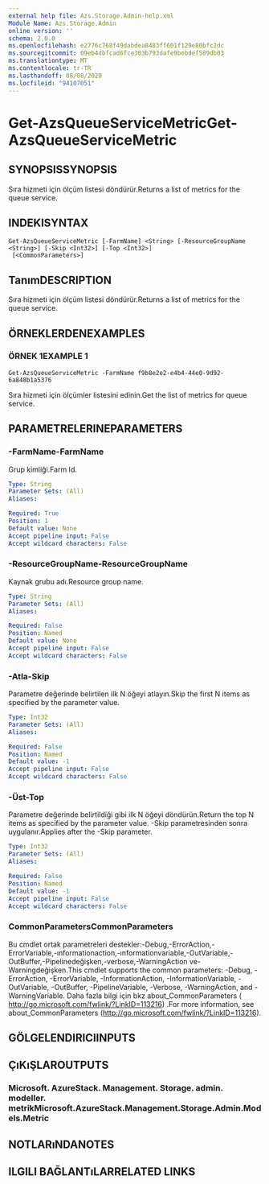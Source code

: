 ```yaml
---
external help file: Azs.Storage.Admin-help.xml
Module Name: Azs.Storage.Admin
online version: ''
schema: 2.0.0
ms.openlocfilehash: e2776c768f49dabdea8483ff601f129e80bfc2dc
ms.sourcegitcommit: 09eb4dbfcad6fce303b793dafe9bebdef589db03
ms.translationtype: MT
ms.contentlocale: tr-TR
ms.lasthandoff: 08/08/2020
ms.locfileid: "94107051"
---
```

# <span data-ttu-id="f4ded-101">Get-AzsQueueServiceMetric</span><span class="sxs-lookup"><span data-stu-id="f4ded-101">Get-AzsQueueServiceMetric</span></span>

## <span data-ttu-id="f4ded-102">SYNOPSIS</span><span class="sxs-lookup"><span data-stu-id="f4ded-102">SYNOPSIS</span></span>
<span data-ttu-id="f4ded-103">Sıra hizmeti için ölçüm listesi döndürür.</span><span class="sxs-lookup"><span data-stu-id="f4ded-103">Returns a list of metrics for the queue service.</span></span>

## <span data-ttu-id="f4ded-104">INDEKI</span><span class="sxs-lookup"><span data-stu-id="f4ded-104">SYNTAX</span></span>

```
Get-AzsQueueServiceMetric [-FarmName] <String> [-ResourceGroupName <String>] [-Skip <Int32>] [-Top <Int32>]
 [<CommonParameters>]
```

## <span data-ttu-id="f4ded-105">Tanım</span><span class="sxs-lookup"><span data-stu-id="f4ded-105">DESCRIPTION</span></span>
<span data-ttu-id="f4ded-106">Sıra hizmeti için ölçüm listesi döndürür.</span><span class="sxs-lookup"><span data-stu-id="f4ded-106">Returns a list of metrics for the queue service.</span></span>

## <span data-ttu-id="f4ded-107">ÖRNEKLERDEN</span><span class="sxs-lookup"><span data-stu-id="f4ded-107">EXAMPLES</span></span>

### <span data-ttu-id="f4ded-108">ÖRNEK 1</span><span class="sxs-lookup"><span data-stu-id="f4ded-108">EXAMPLE 1</span></span>
```
Get-AzsQueueServiceMetric -FarmName f9b8e2e2-e4b4-44e0-9d92-6a848b1a5376
```

<span data-ttu-id="f4ded-109">Sıra hizmeti için ölçümler listesini edinin.</span><span class="sxs-lookup"><span data-stu-id="f4ded-109">Get the list of metrics for queue service.</span></span>

## <span data-ttu-id="f4ded-110">PARAMETRELERINE</span><span class="sxs-lookup"><span data-stu-id="f4ded-110">PARAMETERS</span></span>

### <span data-ttu-id="f4ded-111">-FarmName</span><span class="sxs-lookup"><span data-stu-id="f4ded-111">-FarmName</span></span>
<span data-ttu-id="f4ded-112">Grup kimliği.</span><span class="sxs-lookup"><span data-stu-id="f4ded-112">Farm Id.</span></span>

```yaml
Type: String
Parameter Sets: (All)
Aliases:

Required: True
Position: 1
Default value: None
Accept pipeline input: False
Accept wildcard characters: False
```

### <span data-ttu-id="f4ded-113">-ResourceGroupName</span><span class="sxs-lookup"><span data-stu-id="f4ded-113">-ResourceGroupName</span></span>
<span data-ttu-id="f4ded-114">Kaynak grubu adı.</span><span class="sxs-lookup"><span data-stu-id="f4ded-114">Resource group name.</span></span>

```yaml
Type: String
Parameter Sets: (All)
Aliases:

Required: False
Position: Named
Default value: None
Accept pipeline input: False
Accept wildcard characters: False
```

### <span data-ttu-id="f4ded-115">-Atla</span><span class="sxs-lookup"><span data-stu-id="f4ded-115">-Skip</span></span>
<span data-ttu-id="f4ded-116">Parametre değerinde belirtilen ilk N öğeyi atlayın.</span><span class="sxs-lookup"><span data-stu-id="f4ded-116">Skip the first N items as specified by the parameter value.</span></span>

```yaml
Type: Int32
Parameter Sets: (All)
Aliases:

Required: False
Position: Named
Default value: -1
Accept pipeline input: False
Accept wildcard characters: False
```

### <span data-ttu-id="f4ded-117">-Üst</span><span class="sxs-lookup"><span data-stu-id="f4ded-117">-Top</span></span>
<span data-ttu-id="f4ded-118">Parametre değerinde belirtildiği gibi ilk N öğeyi döndürün.</span><span class="sxs-lookup"><span data-stu-id="f4ded-118">Return the top N items as specified by the parameter value.</span></span>
<span data-ttu-id="f4ded-119">-Skip parametresinden sonra uygulanır.</span><span class="sxs-lookup"><span data-stu-id="f4ded-119">Applies after the -Skip parameter.</span></span>

```yaml
Type: Int32
Parameter Sets: (All)
Aliases:

Required: False
Position: Named
Default value: -1
Accept pipeline input: False
Accept wildcard characters: False
```

### <span data-ttu-id="f4ded-120">CommonParameters</span><span class="sxs-lookup"><span data-stu-id="f4ded-120">CommonParameters</span></span>
<span data-ttu-id="f4ded-121">Bu cmdlet ortak parametreleri destekler:-Debug,-ErrorAction,-ErrorVariable,-ınformationaction,-ınformationvariable,-OutVariable,-OutBuffer,-Pipelinedeğişken,-verbose,-WarningAction ve-Warningdeğişken.</span><span class="sxs-lookup"><span data-stu-id="f4ded-121">This cmdlet supports the common parameters: -Debug, -ErrorAction, -ErrorVariable, -InformationAction, -InformationVariable, -OutVariable, -OutBuffer, -PipelineVariable, -Verbose, -WarningAction, and -WarningVariable.</span></span> <span data-ttu-id="f4ded-122">Daha fazla bilgi için bkz about_CommonParameters ( http://go.microsoft.com/fwlink/?LinkID=113216) .</span><span class="sxs-lookup"><span data-stu-id="f4ded-122">For more information, see about_CommonParameters (http://go.microsoft.com/fwlink/?LinkID=113216).</span></span>

## <span data-ttu-id="f4ded-123">GÖLGELENDIRICI</span><span class="sxs-lookup"><span data-stu-id="f4ded-123">INPUTS</span></span>

## <span data-ttu-id="f4ded-124">ÇıKıŞLAR</span><span class="sxs-lookup"><span data-stu-id="f4ded-124">OUTPUTS</span></span>

### <span data-ttu-id="f4ded-125">Microsoft. AzureStack. Management. Storage. admin. modeller. metrik</span><span class="sxs-lookup"><span data-stu-id="f4ded-125">Microsoft.AzureStack.Management.Storage.Admin.Models.Metric</span></span>

## <span data-ttu-id="f4ded-126">NOTLARıNDA</span><span class="sxs-lookup"><span data-stu-id="f4ded-126">NOTES</span></span>

## <span data-ttu-id="f4ded-127">ILGILI BAĞLANTıLAR</span><span class="sxs-lookup"><span data-stu-id="f4ded-127">RELATED LINKS</span></span>
